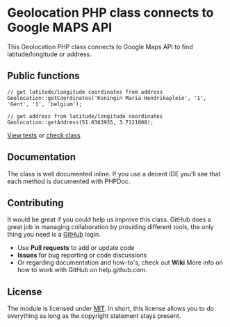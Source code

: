 # Geolocation PHP class connects to Google MAPS API

This Geolocation PHP class connects to Google Maps API to find latitude/longitude or address.

## Public functions

```
// get latitude/longitude coordinates from address
Geolocation::getCoordinates('Koningin Maria Hendrikaplein', '1', 'Gent', '1', 'belgium');

// get address from latitude/longitude coordinates
Geolocation::getAddress(51.0363935, 3.7121008);
```
[View tests](./tests/index.php) or [check class](./src/Geolocation/Geolocation.php).

## Documentation

The class is well documented inline. If you use a decent IDE you'll see that each method is documented with PHPDoc.

## Contributing

It would be great if you could help us improve this class. GitHub does a great job in managing collaboration by providing different tools, the only thing you need is a [GitHub](http://github.com) login.

* Use **Pull requests** to add or update code
* **Issues** for bug reporting or code discussions
* Or regarding documentation and how-to's, check out **Wiki**
More info on how to work with GitHub on help.github.com.

## License

The module is licensed under [MIT](./LICENSE.md). In short, this license allows you to do everything as long as the copyright statement stays present.